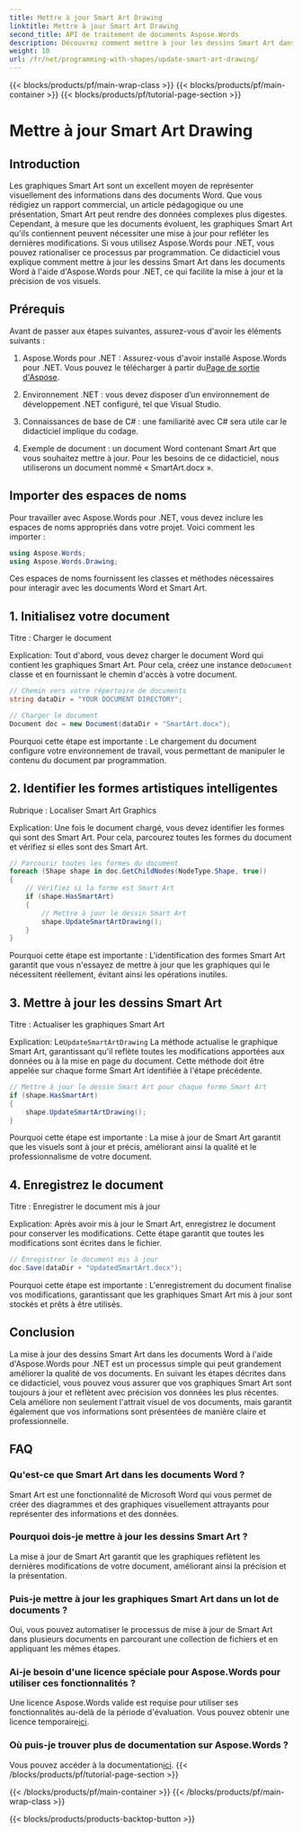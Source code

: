 ```yaml
---
title: Mettre à jour Smart Art Drawing
linktitle: Mettre à jour Smart Art Drawing
second_title: API de traitement de documents Aspose.Words
description: Découvrez comment mettre à jour les dessins Smart Art dans les documents Word à l'aide d'Aspose.Words pour .NET grâce à ce guide étape par étape. Assurez-vous que vos visuels sont toujours précis.
weight: 10
url: /fr/net/programming-with-shapes/update-smart-art-drawing/
---
```


{{< blocks/products/pf/main-wrap-class >}}
{{< blocks/products/pf/main-container >}}
{{< blocks/products/pf/tutorial-page-section >}}

# Mettre à jour Smart Art Drawing

## Introduction

Les graphiques Smart Art sont un excellent moyen de représenter visuellement des informations dans des documents Word. Que vous rédigiez un rapport commercial, un article pédagogique ou une présentation, Smart Art peut rendre des données complexes plus digestes. Cependant, à mesure que les documents évoluent, les graphiques Smart Art qu'ils contiennent peuvent nécessiter une mise à jour pour refléter les dernières modifications. Si vous utilisez Aspose.Words pour .NET, vous pouvez rationaliser ce processus par programmation. Ce didacticiel vous explique comment mettre à jour les dessins Smart Art dans les documents Word à l'aide d'Aspose.Words pour .NET, ce qui facilite la mise à jour et la précision de vos visuels.

## Prérequis

Avant de passer aux étapes suivantes, assurez-vous d'avoir les éléments suivants :

1.  Aspose.Words pour .NET : Assurez-vous d'avoir installé Aspose.Words pour .NET. Vous pouvez le télécharger à partir du[Page de sortie d'Aspose](https://releases.aspose.com/words/net/).

2. Environnement .NET : vous devez disposer d’un environnement de développement .NET configuré, tel que Visual Studio.

3. Connaissances de base de C# : une familiarité avec C# sera utile car le didacticiel implique du codage.

4. Exemple de document : un document Word contenant Smart Art que vous souhaitez mettre à jour. Pour les besoins de ce didacticiel, nous utiliserons un document nommé « SmartArt.docx ».

## Importer des espaces de noms

Pour travailler avec Aspose.Words pour .NET, vous devez inclure les espaces de noms appropriés dans votre projet. Voici comment les importer :

```csharp
using Aspose.Words;
using Aspose.Words.Drawing;
```

Ces espaces de noms fournissent les classes et méthodes nécessaires pour interagir avec les documents Word et Smart Art.

## 1. Initialisez votre document

Titre : Charger le document

Explication:
 Tout d'abord, vous devez charger le document Word qui contient les graphiques Smart Art. Pour cela, créez une instance de`Document` classe et en fournissant le chemin d'accès à votre document.

```csharp
// Chemin vers votre répertoire de documents
string dataDir = "YOUR DOCUMENT DIRECTORY";

// Charger le document
Document doc = new Document(dataDir + "SmartArt.docx");
```

Pourquoi cette étape est importante :
Le chargement du document configure votre environnement de travail, vous permettant de manipuler le contenu du document par programmation.

## 2. Identifier les formes artistiques intelligentes

Rubrique : Localiser Smart Art Graphics

Explication:
Une fois le document chargé, vous devez identifier les formes qui sont des Smart Art. Pour cela, parcourez toutes les formes du document et vérifiez si elles sont des Smart Art.

```csharp
// Parcourir toutes les formes du document
foreach (Shape shape in doc.GetChildNodes(NodeType.Shape, true))
{
    // Vérifiez si la forme est Smart Art
    if (shape.HasSmartArt)
    {
        // Mettre à jour le dessin Smart Art
        shape.UpdateSmartArtDrawing();
    }
}
```

Pourquoi cette étape est importante :
L'identification des formes Smart Art garantit que vous n'essayez de mettre à jour que les graphiques qui le nécessitent réellement, évitant ainsi les opérations inutiles.

## 3. Mettre à jour les dessins Smart Art

Titre : Actualiser les graphiques Smart Art

Explication:
 Le`UpdateSmartArtDrawing` La méthode actualise le graphique Smart Art, garantissant qu'il reflète toutes les modifications apportées aux données ou à la mise en page du document. Cette méthode doit être appelée sur chaque forme Smart Art identifiée à l'étape précédente.

```csharp
// Mettre à jour le dessin Smart Art pour chaque forme Smart Art
if (shape.HasSmartArt)
{
    shape.UpdateSmartArtDrawing();
}
```

Pourquoi cette étape est importante :
La mise à jour de Smart Art garantit que les visuels sont à jour et précis, améliorant ainsi la qualité et le professionnalisme de votre document.

## 4. Enregistrez le document

Titre : Enregistrer le document mis à jour

Explication:
Après avoir mis à jour le Smart Art, enregistrez le document pour conserver les modifications. Cette étape garantit que toutes les modifications sont écrites dans le fichier.

```csharp
// Enregistrer le document mis à jour
doc.Save(dataDir + "UpdatedSmartArt.docx");
```

Pourquoi cette étape est importante :
L'enregistrement du document finalise vos modifications, garantissant que les graphiques Smart Art mis à jour sont stockés et prêts à être utilisés.

## Conclusion

La mise à jour des dessins Smart Art dans les documents Word à l'aide d'Aspose.Words pour .NET est un processus simple qui peut grandement améliorer la qualité de vos documents. En suivant les étapes décrites dans ce didacticiel, vous pouvez vous assurer que vos graphiques Smart Art sont toujours à jour et reflètent avec précision vos données les plus récentes. Cela améliore non seulement l'attrait visuel de vos documents, mais garantit également que vos informations sont présentées de manière claire et professionnelle.

## FAQ

### Qu'est-ce que Smart Art dans les documents Word ?
Smart Art est une fonctionnalité de Microsoft Word qui vous permet de créer des diagrammes et des graphiques visuellement attrayants pour représenter des informations et des données.

### Pourquoi dois-je mettre à jour les dessins Smart Art ?
La mise à jour de Smart Art garantit que les graphiques reflètent les dernières modifications de votre document, améliorant ainsi la précision et la présentation.

### Puis-je mettre à jour les graphiques Smart Art dans un lot de documents ?
Oui, vous pouvez automatiser le processus de mise à jour de Smart Art dans plusieurs documents en parcourant une collection de fichiers et en appliquant les mêmes étapes.

### Ai-je besoin d'une licence spéciale pour Aspose.Words pour utiliser ces fonctionnalités ?
 Une licence Aspose.Words valide est requise pour utiliser ses fonctionnalités au-delà de la période d'évaluation. Vous pouvez obtenir une licence temporaire[ici](https://purchase.aspose.com/temporary-license/).

### Où puis-je trouver plus de documentation sur Aspose.Words ?
 Vous pouvez accéder à la documentation[ici](https://reference.aspose.com/words/net/).
{{< /blocks/products/pf/tutorial-page-section >}}

{{< /blocks/products/pf/main-container >}}
{{< /blocks/products/pf/main-wrap-class >}}

{{< blocks/products/products-backtop-button >}}
